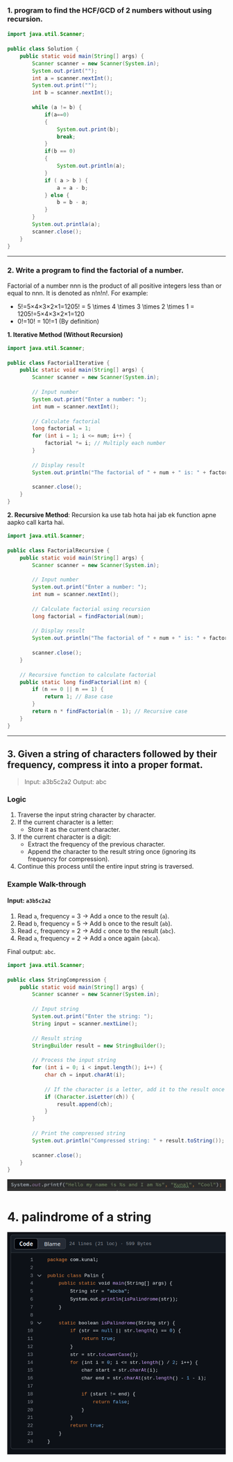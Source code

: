 ### 1.  program to find the HCF/GCD of 2 numbers without using recursion.

```java
import java.util.Scanner;

public class Solution {
	public static void main(String[] args) {
		Scanner scanner = new Scanner(System.in);
		System.out.print("");
		int a = scanner.nextInt();
		System.out.print("");
		int b = scanner.nextInt();
		
		while (a != b) {
			if(a==0)
			{
				System.out.print(b);
				break;
			}
			if(b == 0)
			{
				System.out.println(a);
			}
			if ( a > b ) {
				a = a - b;
			} else {
				b = b - a; 
			}
		}
		System.out.printla(a);
		scanner.close();
	}
}
```

---
### 2.  Write a program to find the factorial of a number.

Factorial of a number nnn is the product of all positive integers less than or equal to nnn. It is denoted as n!n!n!. For example:

- 5!=5×4×3×2×1=1205! = 5 \times 4 \times 3 \times 2 \times 1 = 1205!=5×4×3×2×1=120
- 0!=10! = 10!=1 (By definition)


**1. Iterative Method (Without Recursion)**

```java
import java.util.Scanner;

public class FactorialIterative {
    public static void main(String[] args) {
        Scanner scanner = new Scanner(System.in);

        // Input number
        System.out.print("Enter a number: ");
        int num = scanner.nextInt();

        // Calculate factorial
        long factorial = 1;
        for (int i = 1; i <= num; i++) {
            factorial *= i; // Multiply each number
        }

        // Display result
        System.out.println("The factorial of " + num + " is: " + factorial);

        scanner.close();
    }
}
```

 **2. Recursive Method**:
Recursion ka use tab hota hai jab ek function apne aapko call karta hai.

```java
import java.util.Scanner;

public class FactorialRecursive {
    public static void main(String[] args) {
        Scanner scanner = new Scanner(System.in);

        // Input number
        System.out.print("Enter a number: ");
        int num = scanner.nextInt();

        // Calculate factorial using recursion
        long factorial = findFactorial(num);

        // Display result
        System.out.println("The factorial of " + num + " is: " + factorial);

        scanner.close();
    }

    // Recursive function to calculate factorial
    public static long findFactorial(int n) {
        if (n == 0 || n == 1) {
            return 1; // Base case
        }
        return n * findFactorial(n - 1); // Recursive case
    }
}
```

---
## 3. Given a string of characters followed by their frequency, compress it into a proper format.

>Input: 
	a3b5c2a2
>Output:
	abc


### **Logic**

1. Traverse the input string character by character.
2. If the current character is a letter:
    - Store it as the current character.
3. If the current character is a digit:
    - Extract the frequency of the previous character.
    - Append the character to the result string once (ignoring its frequency for compression).
4. Continue this process until the entire input string is traversed.

### **Example Walk-through**

#### Input: `a3b5c2a2`

1. Read `a`, frequency = 3 → Add `a` once to the result (`a`).
2. Read `b`, frequency = 5 → Add `b` once to the result (`ab`).
3. Read `c`, frequency = 2 → Add `c` once to the result (`abc`).
4. Read `a`, frequency = 2 → Add `a` once again (`abca`).

Final output: `abc`.

```java
import java.util.Scanner;

public class StringCompression {
    public static void main(String[] args) {
        Scanner scanner = new Scanner(System.in);

        // Input string
        System.out.print("Enter the string: ");
        String input = scanner.nextLine();

        // Result string
        StringBuilder result = new StringBuilder();

        // Process the input string
        for (int i = 0; i < input.length(); i++) {
            char ch = input.charAt(i);

            // If the character is a letter, add it to the result once
            if (Character.isLetter(ch)) {
                result.append(ch);
            }
        }

        // Print the compressed string
        System.out.println("Compressed string: " + result.toString());

        scanner.close();
    }
}
```

![alt text](Pastedimage20241220173803.png)

# 4. palindrome of a string

![alt text](Pastedimage20241220201956.png)

